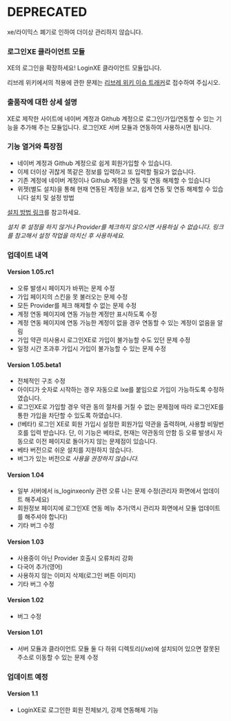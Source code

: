 # DEPRECATED

xe/라이믹스 폐기로 인하여 더이상 관리하지 않습니다.

### 로그인XE 클라이언트 모듈
XE의 로그인을 확장하세요! LoginXE 클라이언트 모듈입니다.

리브레 위키에서의 적용에 관한 문제는 [리브레 위키 이슈 트래커](https://issue.librewiki.net)로 접수하여 주십시오.

### 출품작에 대한 상세 설명
XE로 제작한 사이트에 네이버 계정과 Github 계정으로 로그인/가입/연동할 수 있는 기능을 추가해 주는 모듈입니다.
로그인XE 서버 모듈과 연동하여 사용하시면 됩니다.

### 기능 열거와 특장점
* 네이버 계정과 Github 계정으로 쉽게 회원가입할 수 있습니다.
* 이제 더이상 귀찮게 똑같은 정보를 입력하고 또 입력할 필요가 없습니다.
* 기존 계정에 네이버 계정이나 Github 계정을 연동 및 연동 해제할 수 있습니다
* 위젯(별도 설치)을 통해 현재 연동된 계정을 보고, 쉽게 연동 및 연동 해제할 수 있습니다
설치 및 설정 방법

[설치 방법 링크](http://yjsoft.selfnick.com/?/entry/LoginXE-Client-%EB%AA%A8%EB%93%88-%EC%84%A4%EC%A0%95-%EB%B0%A9%EB%B2%95-%EB%B0%8F-%EC%82%AC%EC%9A%A9%EB%B2%95)를 참고하세요.
 
_설치 후 설정을 하지 않거나 Provider를 체크하지 않으시면 사용하실 수 없습니다. 링크를 참고해서 설정 작업을 마치신 후 사용하세요._
### 업데이트 내역

#### Version 1.05.rc1
* 오류 발생시 페이지가 바뀌는 문제 수정
* 가입 페이지의 스킨을 못 불러오는 문제 수정
* 모든 Provider를 체크 해제할 수 없는 문제 수정
* 계정 연동 페이지에 연동 가능한 계정만 표시하도록 수정
* 계정 연동 페이지에 연동 가능한 계정이 없을 경우 연동할 수 있는 계정이 없음을 알림
* 가입 약관 미사용시 로그인XE로 가입이 불가능할 수도 있던 문제 수정
* 일정 시간 초과후 가입시 가입이 불가능할 수 있는 문제 수정

#### Version 1.05.beta1
* 전체적인 구조 수정
* 아이디가 숫자로 시작하는 경우 자동으로 lxe를 붙임으로 가입이 가능하도록 수정하였습니다.
* 로그인XE로 가입할 경우 약관 동의 절차를 거칠 수 없는 문제점에 따라 로그인XE를 통한 가입을 차단할 수 있도록 하였습니다.
* (!베타!) 로그인 XE로 회원 가입시 설정한 회원가입 약관을 출력하며, 사용할 비밀번호를 입력 받습니다. 단, 이 기능은 베타로, 현재는 약관동의 안함 등 오류 발생시 자동으로 이전 페이지로 돌아가지 않는 문제점이 있습니다.
* 베타 버전으로 쉬운 설치를 지원하지 않습니다.
* 버그가 있는 버전으로 _사용을 권장하지 않습니다._

#### Version 1.04
* 일부 서버에서 is_loginxeonly 관련 오류 나는 문제 수정(관리자 화면에서 업데이트 해주세요)
* 회원정보 페이지에 로그인XE 연동 메뉴 추가(역시 관리자 화면에서 모듈 업데이트를 해주셔야 합니다)
* 기타 버그 수정

#### Version 1.03
* 사용중이 아닌 Provider 호출시 오류처리 강화
* 다국어 추가(영어)
* 사용하지 않는 이미지 삭제(로그인 버튼 이미지)
* 기타 버그 수정

#### Version 1.02
* 버그 수정

#### Version 1.01
* 서버 모듈과 클라이언트 모듈 둘 다 하위 디렉토리(/xe)에 설치되어 있으면 잘못된 주소로 이동할 수 있는 문제 수정

### 업데이트 예정
#### Version 1.1
* LoginXE로 로그인한 회원 전체보기, 강제 연동해제 기능
